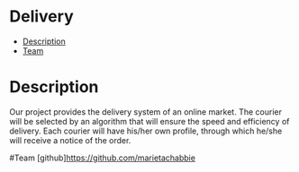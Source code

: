 # Delivery
* [Description](#Description)
* [Team](#Team)

# Description

Our project provides the delivery system of an online market. The courier will be selected by an algorithm that will ensure the speed and efficiency of delivery. 
Each courier will have his/her own profile, through which he/she will receive a notice of the order.

#Team
[github]https://github.com/marietachabbie
